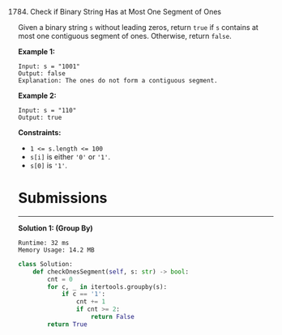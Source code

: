 1784. Check if Binary String Has at Most One Segment of Ones

Given a binary string `s` without leading zeros, return `true` if `s` contains at most one contiguous segment of ones. Otherwise, return `false`.

 

**Example 1:**
```
Input: s = "1001"
Output: false
Explanation: The ones do not form a contiguous segment.
```

**Example 2:**
```
Input: s = "110"
Output: true
```

**Constraints:**

* `1 <= s.length <= 100`
* `s[i]` is either `'0'` or `'1'`.
* `s[0]` is `'1'`.

# Submissions
---
**Solution 1: (Group By)**
```
Runtime: 32 ms
Memory Usage: 14.2 MB
```
```python
class Solution:
    def checkOnesSegment(self, s: str) -> bool:
        cnt = 0
        for c, _ in itertools.groupby(s):
            if c == '1':
                cnt += 1
                if cnt >= 2:
                    return False
        return True
```